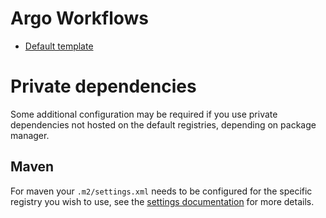 # Argo Workflows
- [Default template](argo.yml)

# Private dependencies

Some additional configuration may be required if you use private dependencies not hosted on the default registries, depending on package manager.

## Maven

For maven your `.m2/settings.xml` needs to be configured for the specific registry you wish to use, see the [settings documentation](https://maven.apache.org/settings.html) for more details.
